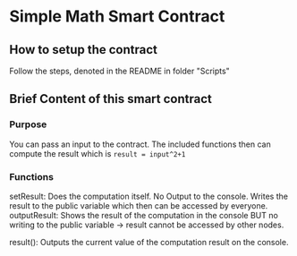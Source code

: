# Simple Math Smart Contract
## How to setup the contract
Follow the steps, denoted in the README in folder "Scripts"

## Brief Content of this smart contract
### Purpose
You can pass an input to the contract. The included functions then can compute the result which is `result = input^2+1`

### Functions
setResult: Does the computation itself. No Output to the console. Writes the result to the public variable which then can be accessed by everyone.
outputResult: Shows the result of the computation in the console BUT no writing to the public variable -> result cannot be accessed by other nodes.

result(): Outputs the current value of the computation result on the console.


